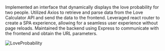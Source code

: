Implemented an interface that dynamically displays the love probability for two people.
Utilized Axios to retrieve and parse data from the Love Calculator API and send the data to the frontend.
Leveraged react router to create a SPA experience, allowing for a seamless user experience without page reloads.
Maintained the backend using Express to communicate with the frontend and obtain the URL parameters.


![LoveProbability](https://user-images.githubusercontent.com/92205446/210194475-11cc0e6c-0e50-4b35-80f1-1a6e9a9fd00e.PNG)
